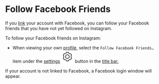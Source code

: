 # Follow Facebook Friends

If you [link](linkedaccounts.md) your account with Facebook, you can follow your Facebook friends that you have not yet followed on Instagram.

To follow your Facebook friends on Instagram:

* When viewing your own [profile](../), select the `Follow Facebook Friends…` item under the [settings](./) ![](../../../.gitbook/assets/settings.png) button in the [title bar.](../../../misc/glossary.md#title-bar)

If your account is not linked to Facebook, a Facebook login window will appear.

